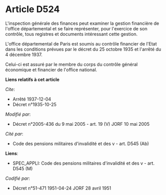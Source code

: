 # Article D524

L'inspection générale des finances peut examiner la gestion financière de l'office départemental et se faire représenter,
pour l'exercice de son contrôle, tous registres et documents intéressant cette gestion.

L'office départemental de Paris est soumis au contrôle financier de l'Etat dans les conditions prévues par le décret du 25
octobre 1935 et l'arrêté du 4 décembre 1937.

Celui-ci est assuré par le membre du corps du contrôle général économique et financier de l'office national.

**Liens relatifs à cet article**

_Cite_:

  - Arrêté 1937-12-04
  - Décret n°1935-10-25

_Modifié par_:

  - Décret n°2005-436 du 9 mai 2005 - art. 19 (V) JORF 10 mai 2005

_Cité par_:

  - Code des pensions militaires d'invalidité et des v - art. D545 (Ab)

**Liens**:

  - SPEC_APPLI: Code des pensions militaires d'invalidité et des v - art. D545 (M)

_Codifié par_:

  - Décret n°51-471 1951-04-24 JORF 28 avril 1951
